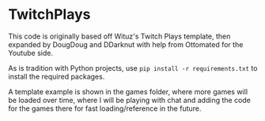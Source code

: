 # TwitchPlays
This code is originally based off Wituz's Twitch Plays template, then expanded by DougDoug and DDarknut with help from Ottomated for the Youtube side.

As is tradition with Python projects, use `pip install -r requirements.txt` to install the required packages.

A template example is shown in the games folder, where more games will be loaded over time, where I will be playing with chat and adding the code for the games there for fast loading/reference in the future.
